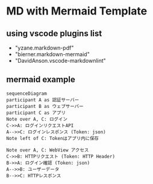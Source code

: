 # MD with Mermaid Template

## using vscode plugins list

- "yzane.markdown-pdf"
- "bierner.markdown-mermaid"
- "DavidAnson.vscode-markdownlint"

## mermaid example

```mermaid
sequenceDiagram
participant A as 認証サーバー
participant B as ウェブサーバー
participant C as アプリ
Note over A, C: ログイン
C->>A: ログインリクエストAPI
A-->>C: ログインレスポンス (Token: json)
Note left of C: Tokenはアプリ内に保存

Note over A, C: WebView アクセス
C->>B: HTTPリクエスト (Token: HTTP Header)
B->>A: ログイン確認 (Token: json)
A-->>B: ユーザーデータ
B-->>C: HTTPレスポンス
```
